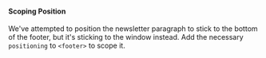 #### Scoping Position
We've attempted to position the newsletter paragraph to stick to the bottom of the footer, but it's sticking to the window instead. Add the necessary `positioning` to `<footer>` to scope it.
